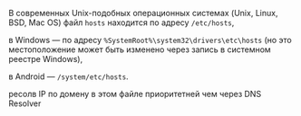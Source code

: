 В современных Unix-подобных операционных системах (Unix, Linux, BSD, Mac OS) файл `hosts` находится по адресу `/etc/hosts`, 

в Windows — по адресу `%SystemRoot%\system32\drivers\etc\hosts` (но это местоположение может быть изменено через запись в системном реестре Windows), 

в Android — `/system/etc/hosts`.

ресолв IP по домену в этом файле приоритетней чем через DNS Resolver